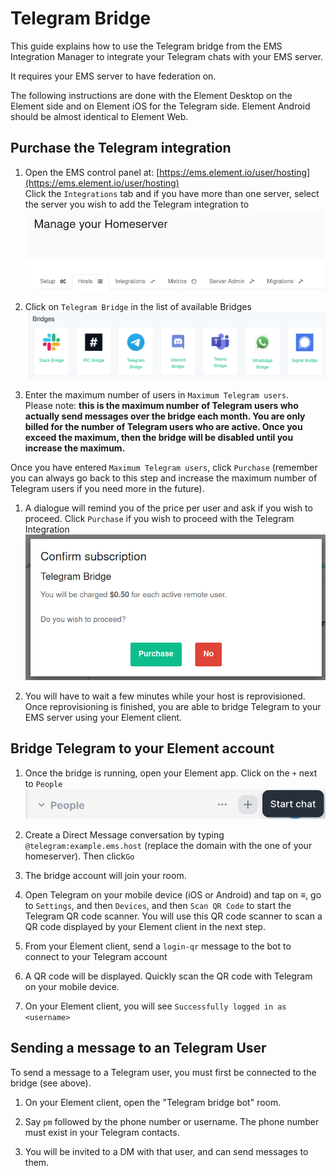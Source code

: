 # Telegram Bridge

This guide explains how to use the Telegram bridge from the EMS Integration Manager to integrate your Telegram chats with your EMS server.

It requires your EMS server to have federation on.

The following instructions are done with the  Element Desktop on the Element side and on Element iOS for the Telegram side. Element Android should be almost identical to Element Web.

## Purchase the Telegram integration

1. Open the EMS control panel at: [https://ems.element.io/user/hosting](https://ems.element.io/user/hosting)  
Click the `Integrations` tab  and if you have more than one server, select the server you wish to add the Telegram integration to  
![temp](/images/click-integration-tab-ems-user-hosting.png)  

1. Click on `Telegram Bridge` in the list of available Bridges
![temp](/images/bridge-integration-list.png)  

1. Enter the maximum number of users in `Maximum Telegram users`.  
Please note:  **this is the maximum number of Telegram users who actually send messages over the bridge each month. You are only billed for the number of Telegram users who are active. Once you exceed the maximum, then the bridge will be disabled until you increase the maximum.**

Once you have entered `Maximum Telegram users`, click `Purchase` (remember you can always go back to this step and increase the maximum number of Telegram users if you need more in the future).

1. A dialogue will remind you of the price per user and ask if you wish to proceed. Click `Purchase` if you wish to proceed with the Telegram Integration  
![temp](/images/integrations/Telegram-Bridge/confirm-payment.png)  

1. You will have to wait a few minutes while your host is reprovisioned.
Once reprovisioning is finished, you are able to bridge Telegram to your EMS server using your Element client.

## Bridge Telegram to your Element account

1. Once the bridge is running, open your Element app. Click on the `+` next to `People`
![temp](/images/start-chat.png)

1. Create a Direct Message conversation by typing `@telegram:example.ems.host` (replace the domain with the one of your homeserver). Then click`Go`

1. The bridge account will join your room.

1. Open Telegram on your mobile device (iOS or Android) and tap on ≡, go to `Settings`, and then `Devices`, and then `Scan QR Code` to start the Telegram QR code scanner. You will use this QR code scanner to scan a QR code displayed by your Element client in the next step.

1. From your Element client, send a `login-qr` message to the bot to connect to your Telegram account  

1. A QR code will be displayed. Quickly scan the QR code with Telegram on your mobile device.

1. On your Element client, you will see `Successfully logged in as <username>`

## Sending a message to an Telegram User

To send a message to a Telegram user, you must first be connected to the bridge (see above).

1. On your Element client, open the "Telegram bridge bot" room.

1. Say `pm` followed by the phone number or username. The phone number must exist in your Telegram contacts.

1. You will be invited to a DM with that user, and can send messages to them.
